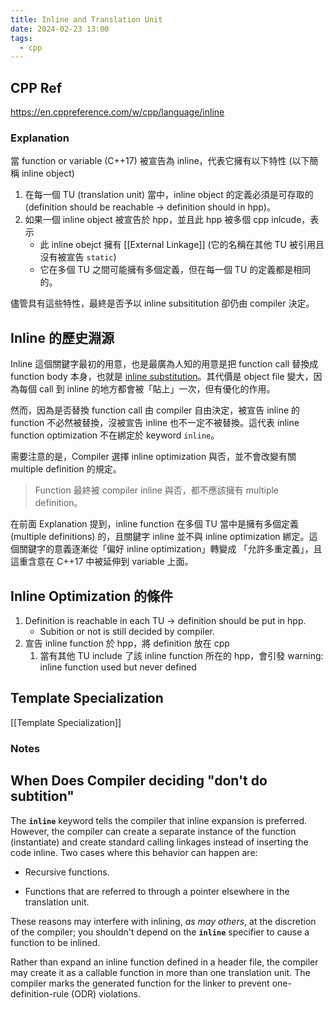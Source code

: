 ```yaml
---
title: Inline and Translation Unit
date: 2024-02-23 13:00
tags:
  - cpp
---
```


## CPP Ref
https://en.cppreference.com/w/cpp/language/inline


### Explanation
當 function or variable (C++17) 被宣告為 inline，代表它擁有以下特性 (以下簡稱 inline object)
1. 在每一個 TU (translation unit) 當中，inline object 的定義必須是可存取的 (definition should be reachable -> definition should in hpp)。
2. 如果一個 inline object 被宣告於 hpp，並且此 hpp 被多個 cpp inlcude，表示
	- 此 inline obejct 擁有 [[External Linkage]] (它的名稱在其他 TU 被引用且沒有被宣告 `static`)
	- 它在多個 TU 之間可能擁有多個定義，但在每一個 TU 的定義都是相同的。

儘管具有這些特性，最終是否予以 inline subsititution 卻仍由 compiler 決定。

## Inline 的歷史淵源

Inline 這個關鍵字最初的用意，也是最廣為人知的用意是把 function call 替換成 function body 本身，也就是 [inline substitution](https://en.wikipedia.org/wiki/inline_expansion "enwiki:inline expansion")。其代價是 object file 變大，因為每個 call 到 inline 的地方都會被「貼上」一次，但有優化的作用。

然而，因為是否替換 function call 由 compiler 自由決定，被宣告 inline 的 function 不必然被替換，沒被宣告 inline 也不一定不被替換。這代表 inline function optimization 不在綁定於 keyword `inline`。

需要注意的是，Compiler 選擇 inline optimization 與否，並不會改變有關 multiple definition 的規定。

> Function 最終被 compiler inline 與否，都不應該擁有 multiple definition。

在前面 Explanation 提到，inline function 在多個 TU 當中是擁有多個定義 (multiple definitions) 的，且關鍵字 inline 並不與 inline optimization 綁定。這個關鍵字的意義逐漸從「偏好 inline optimization」轉變成 「允許多重定義」，且這重含意在 C++17 中被延伸到 variable 上面。

## Inline Optimization 的條件

1. Definition is reachable in each TU -> definition should be put in hpp.
	- Subition or not is still decided by compiler.
2. 宣告 inline function 於 hpp，將 definition 放在 cpp
	1. 當有其他 TU include 了該 inline function 所在的 hpp，會引發 warning: inline function used but never defined

## Template Specialization


[[Template Specialization]]
### Notes
## When Does Compiler deciding "don't do subtition" 

The **`inline`** keyword tells the compiler that inline expansion is preferred. However, the compiler can create a separate instance of the function (instantiate) and create standard calling linkages instead of inserting the code inline. Two cases where this behavior can happen are:

- Recursive functions.
    
- Functions that are referred to through a pointer elsewhere in the translation unit.
    

These reasons may interfere with inlining, _as may others_, at the discretion of the compiler; you shouldn't depend on the **`inline`** specifier to cause a function to be inlined.

Rather than expand an inline function defined in a header file, the compiler may create it as a callable function in more than one translation unit. The compiler marks the generated function for the linker to prevent one-definition-rule (ODR) violations.

